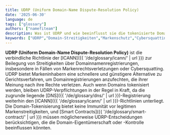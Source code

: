 ```yaml
---
title: UDRP (Uniform Domain-Name Dispute-Resolution Policy)
date: '2025-06-30'
language: de
tags: ["glossary"]
authors: ["namefiteam"]
description: Was ist UDRP und wie beeinflusst sie die tokenisierte Domain-Eigentümerschaft?
keywords: ["UDRP","Domain-Streitigkeiten","Markenschutz","Cybersquatting","rechtlicher Rahmen"]
---
```


**UDRP (Uniform Domain-Name Dispute-Resolution Policy)** ist die verbindliche Richtlinie der [ICANN]({{ '/de/glossary/icann/' | url }}) zur Beilegung von Streitigkeiten über Domainnamenregistrierungen, insbesondere in Fällen von Markenrechtsverletzungen oder Cybersquatting. UDRP bietet Markeninhabern eine schnellere und günstigere Alternative zu Gerichtsverfahren, um Domainregistrierungen anzufechten, die ihrer Meinung nach ihre Rechte verletzen. Auch wenn Domains tokenisiert werden, bleiben UDRP-Verpflichtungen in der Regel in Kraft, da die zugrunde liegende [DNS]({{ '/de/glossary/dns/' | url }})-Registrierung weiterhin den [ICANN]({{ '/de/glossary/icann/' | url }})-Richtlinien unterliegt. Die Domain-Tokenisierung bietet keine Immunität vor legitimen Markenstreitigkeiten, und [Smart Contracts]({{ '/de/glossary/smart-contract/' | url }}) müssen möglicherweise UDRP-Entscheidungen berücksichtigen, die die Domain-Eigentümerschaft oder -Kontrolle beeinflussen könnten.